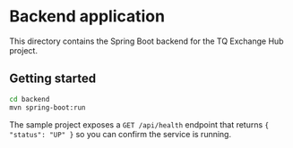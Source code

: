 # Backend application

This directory contains the Spring Boot backend for the TQ Exchange Hub project.

## Getting started

```bash
cd backend
mvn spring-boot:run
```

The sample project exposes a `GET /api/health` endpoint that returns `{ "status": "UP" }` so you can confirm the service is running.
